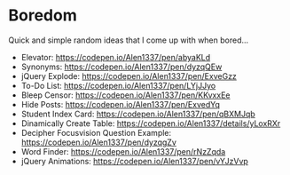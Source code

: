 # Boredom
Quick and simple random ideas that I come up with when bored...

- Elevator:
  https://codepen.io/Alen1337/pen/abyaKLd
- Synonyms:
  https://codepen.io/Alen1337/pen/dyzqQEw
- jQuery Explode:
  https://codepen.io/Alen1337/pen/ExveGzz
- To-Do List:
  https://codepen.io/Alen1337/pen/LYjJJyo
- Bleep Censor:
  https://codepen.io/Alen1337/pen/KKvxxEe
- Hide Posts:
  https://codepen.io/Alen1337/pen/ExvedYq
- Student Index Card:
  https://codepen.io/Alen1337/pen/qBXMJqb
- Dinamically Create Table:
  https://codepen.io/Alen1337/details/yLoxRXr
- Decipher Focusvision Question Example:
  https://codepen.io/Alen1337/pen/dyzqgZv
- Word Finder:
  https://codepen.io/Alen1337/pen/rNzZqda
- jQuery Animations:
  https://codepen.io/Alen1337/pen/vYJzVvp


